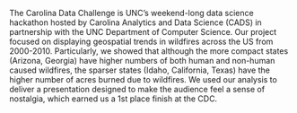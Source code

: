 The Carolina Data Challenge is UNC’s weekend-long data science hackathon hosted by Carolina Analytics and Data Science (CADS) in partnership with the UNC Department of Computer Science. Our project focused on displaying geospatial trends in wildfires across the US from 2000-2010. Particularly, we showed that although the more compact states (Arizona, Georgia) have higher numbers of both human and non-human caused wildfires, the sparser states (Idaho, California, Texas) have the higher number of acres burned due to wildfires. We used our analysis to deliver a presentation designed to make the audience feel a sense of nostalgia, which earned us a 1st place finish at the CDC.

